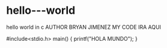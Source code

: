 # hello---world
hello world in c
AUTHOR BRYAN JIMENEZ
MY CODE  IRA AQUI

#include<stdio.h>
main()
{
  printf("HOLA MUNDO");
}

